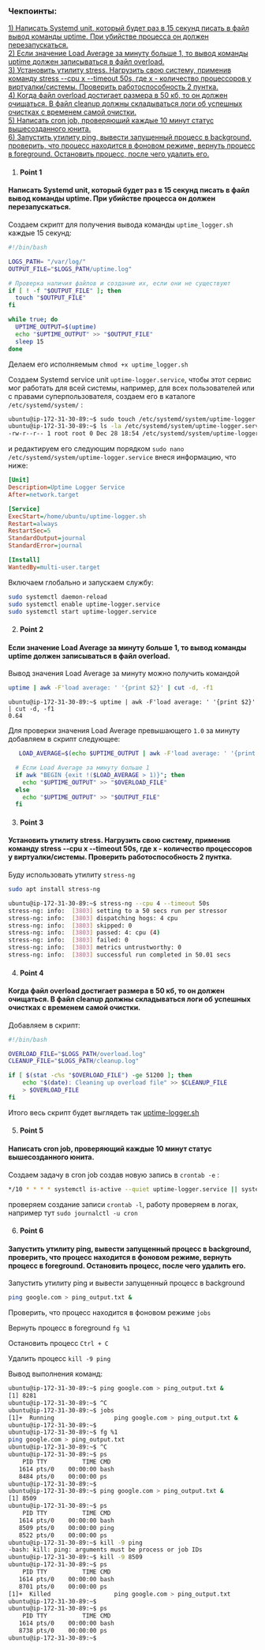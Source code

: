 ### Чекпоинты:

[1) Написать Systemd unit, который будет раз в 15 секунд писать в файл вывод команды uptime. При убийстве процесса он должен перезапускаться. ](#Point-1)  
[2) Если значение Load Average за минуту больше 1, то вывод команды uptime должен записываться в файл overload. ](#Point-2)  
[3) Установить утилиту stress. Нагрузить свою систему, применив команду stress --cpu x --timeout 50s, где x - количество процессоров у виртуалки/системы. Проверить работоспособность 2 пунтка.](#Point-3)  
[4) Когда файл overload достигает размера в 50 кб, то он должен очищаться. В файл cleanup должны складываться логи об успешных очистках с временем самой очистки.](#Point-4)   
[5) Написать cron job, проверяющий каждые 10 минут статус вышесозданного юнита.](#Point-5)  
[6) Запустить утилиту ping, вывести запущенный процесс в background, проверить, что процесс находится в фоновом режиме, вернуть процесс в foreground. Остановить процесс, после чего удалить его. ](#Point-6)  


1. #### Point 1  
#### Написать Systemd unit, который будет раз в 15 секунд писать в файл вывод команды uptime. При убийстве процесса он должен перезапускаться. 

Создаем скрипт для получения вывода команды `uptime_logger.sh` каждые 15 секунд:

```bash
#!/bin/bash

LOGS_PATH= "/var/log/"
OUTPUT_FILE="$LOGS_PATH/uptime.log"

# Проверка наличия файлов и создание их, если они не существуют
if [ ! -f "$OUTPUT_FILE" ]; then
  touch "$OUTPUT_FILE"
fi

while true; do
  UPTIME_OUTPUT=$(uptime)
  echo "$UPTIME_OUTPUT" >> "$OUTPUT_FILE"
  sleep 15
done
```
Делаем его исполняемым `chmod +x uptime_logger.sh`

Создаем Systemd service unit `uptime-logger.service`, чтобы этот сервис мог работать для всей системы, например, для всех пользователей или с правами суперпользователя, создаем его в каталоге `/etc/systemd/system/` :

```bash
ubuntu@ip-172-31-30-89:~$ sudo touch /etc/systemd/system/uptime-logger.service
ubuntu@ip-172-31-30-89:~$ ls -la /etc/systemd/system/uptime-logger.service
-rw-r--r-- 1 root root 0 Dec 28 18:54 /etc/systemd/system/uptime-logger.service
```
и редактируем его следующим порядком ```sudo nano /etc/systemd/system/uptime-logger.service``` внеся информацию, что ниже:
```ini
[Unit]
Description=Uptime Logger Service
After=network.target

[Service]
ExecStart=/home/ubuntu/uptime-logger.sh
Restart=always
RestartSec=5
StandardOutput=journal
StandardError=journal

[Install]
WantedBy=multi-user.target
```

Включаем глобально и запускаем службу:
```bash
sudo systemctl daemon-reload
sudo systemctl enable uptime-logger.service
sudo systemctl start uptime-logger.service
```

2. #### Point 2  
 #### Если значение Load Average за минуту больше 1, то вывод команды uptime должен записываться в файл overload.

Вывод значения Load Average за минуту можно получить командой
```bash
uptime | awk -F'load average: ' '{print $2}' | cut -d, -f1
```
    ubuntu@ip-172-31-30-89:~$ uptime | awk -F'load average: ' '{print $2}' | cut -d, -f1
    0.64

Для проверки значения Load Average  превышающего `1.0` за минуту добавляем в скрипт следующее:
```bash
   LOAD_AVERAGE=$(echo $UPTIME_OUTPUT | awk -F'load average: ' '{print $2}' | cut -d, -f1)

  # Если Load Average за минуту больше 1
  if awk "BEGIN {exit !($LOAD_AVERAGE > 1)}"; then
    echo "$UPTIME_OUTPUT" >> "$OVERLOAD_FILE"
  else
    echo "$UPTIME_OUTPUT" >> "$OUTPUT_FILE"
  fi
```

3. #### Point 3  
 ####   Установить утилиту stress. Нагрузить свою систему, применив команду stress --cpu x --timeout 50s, где x - количество процессоров у виртуалки/системы. Проверить работоспособность 2 пунтка. 
Буду использовать утилиту `stress-ng`
```bash
sudo apt install stress-ng
```
```bash
ubuntu@ip-172-31-30-89:~$ stress-ng --cpu 4 --timeout 50s
stress-ng: info:  [3803] setting to a 50 secs run per stressor
stress-ng: info:  [3803] dispatching hogs: 4 cpu
stress-ng: info:  [3803] skipped: 0
stress-ng: info:  [3803] passed: 4: cpu (4)
stress-ng: info:  [3803] failed: 0
stress-ng: info:  [3803] metrics untrustworthy: 0
stress-ng: info:  [3803] successful run completed in 50.01 secs
```

4. #### Point 4  
 #### Когда файл overload достигает размера в 50 кб, то он должен очищаться. В файл cleanup должны складываться логи об успешных очистках с временем самой очистки.
Добавляем в скрипт:
```bash
#!/bin/bash

OVERLOAD_FILE="$LOGS_PATH/overload.log"
CLEANUP_FILE="$LOGS_PATH/cleanup.log"

if [ $(stat -c%s "$OVERLOAD_FILE") -ge 51200 ]; then
    echo "$(date): Cleaning up overload file" >> $CLEANUP_FILE
    > $OVERLOAD_FILE
fi
```
Итого весь скрипт будет выглядеть так [uptime-logger.sh](uptime-logger.sh)
    
5. #### Point 5  
 #### Написать cron job, проверяющий каждые 10 минут статус вышесозданного юнита.

Создаем задачу в cron job создав новую запись в  `crontab -e` : 

```bash
*/10 * * * * systemctl is-active --quiet uptime-logger.service || systemctl restart uptime_logger.service
```
проверяем создание записи `crontab -l`, работу проверяем в логах, например тут `sudo journalctl -u cron
`

6. #### Point 6  
 ####  Запустить утилиту ping, вывести запущенный процесс в background, проверить, что процесс находится в фоновом режиме, вернуть процесс в foreground. Остановить процесс, после чего удалить его.

Запустить утилиту ping и вывести запущенный процесс в background
```bash
ping google.com > ping_output.txt &
```
Проверить, что процесс находится в фоновом режиме
`jobs`

Вернуть процесс в foreground
`fg %1`

Остановить процесс
`Ctrl + C`

Удалить процесс `kill -9 ping`

Вывод выполнения команд:
```bash
ubuntu@ip-172-31-30-89:~$ ping google.com > ping_output.txt &
[1] 8281
ubuntu@ip-172-31-30-89:~$ ^C
ubuntu@ip-172-31-30-89:~$ jobs
[1]+  Running                 ping google.com > ping_output.txt &
ubuntu@ip-172-31-30-89:~$
ubuntu@ip-172-31-30-89:~$ fg %1
ping google.com > ping_output.txt
ubuntu@ip-172-31-30-89:~$ ^C
ubuntu@ip-172-31-30-89:~$ ps
    PID TTY          TIME CMD
   1614 pts/0    00:00:00 bash
   8484 pts/0    00:00:00 ps
ubuntu@ip-172-31-30-89:~$
ubuntu@ip-172-31-30-89:~$ ping google.com > ping_output.txt &
[1] 8509
ubuntu@ip-172-31-30-89:~$ ps
    PID TTY          TIME CMD
   1614 pts/0    00:00:00 bash
   8509 pts/0    00:00:00 ping
   8522 pts/0    00:00:00 ps
ubuntu@ip-172-31-30-89:~$ kill -9 ping
-bash: kill: ping: arguments must be process or job IDs
ubuntu@ip-172-31-30-89:~$ kill -9 8509
ubuntu@ip-172-31-30-89:~$ ps
    PID TTY          TIME CMD
   1614 pts/0    00:00:00 bash
   8701 pts/0    00:00:00 ps
[1]+  Killed                  ping google.com > ping_output.txt
ubuntu@ip-172-31-30-89:~$
ubuntu@ip-172-31-30-89:~$ ps
    PID TTY          TIME CMD
   1614 pts/0    00:00:00 bash
   8738 pts/0    00:00:00 ps
ubuntu@ip-172-31-30-89:~$
```